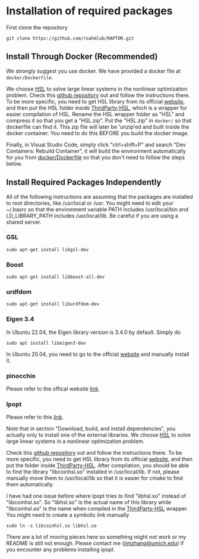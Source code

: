 # Installation of required packages

First clone the repository
```
git clone https://github.com/roahmlab/RAPTOR.git
```

## Install Through Docker (Recommended)
We strongly suggest you use docker.
We have provided a docker file at `docker/Dockerfile`.

We choose [HSL](https://www.hsl.rl.ac.uk/) to solve large linear systems in the nonlinear optimization problem.
Check this [github repository](https://github.com/coin-or-tools/ThirdParty-HSL) out and follow the instructions there.
To be more specific, you need to get HSL library from its official [website](https://www.hsl.rl.ac.uk/), 
and then put the HSL folder inside [ThirdParty-HSL](https://github.com/coin-or-tools/ThirdParty-HSL), which is a wrapper for easier compilation of HSL.
Rename the HSL wrapper folder as "HSL" and compress it so that you get a "HSL.zip".
Put the "HSL.zip" in `docker/` so that dockerfile can find it.
This zip file will later be 'unzip'ed and built inside the docker container.
You need to do this BEFORE you build the docker image.

Finally, in Visual Studio Code, simply click "ctrl+shift+P" and search "Dev Containers: Rebuild Container",
it will build the environment automatically for you from [docker/Dockerfile](../docker/Dockerfile) so that you don't need to follow the steps below.

## Install Required Packages Independently
All of the following instructions are assuming that the packages are installed to root directories,
like /usr/local or /usr.
You might need to edit your ~/.basrc so that the environment variable PATH includes /usr/local/bin and
LD_LIBRARY_PATH includes /usr/local/lib.
Be careful if you are using a shared server.

### GSL
```
sudo apt-get install libgsl-dev
```

### Boost
```
sudo apt-get install libboost-all-dev
```

### urdfdom
```
sudo apt-get install liburdfdom-dev
```

### Eigen 3.4
In Ubuntu 22.04, the Eigen library version is 3.4.0 by default. Simply do
```
sudo apt install libeigen3-dev
```
In Ubuntu 20.04, you need to go to the official [website](https://eigen.tuxfamily.org/index.php?title=3.4) and manually install it.

### pinocchio
Please refer to the offical website [link](https://stack-of-tasks.github.io/pinocchio/download.html).

<!-- ### Qhull (Not used for now)
Please refer to this [link](http://www.qhull.org/download/)
Build from source in the downloaded folder so that the libraries are installed in /usr/local/ -->

### Ipopt
Please refer to this [link](https://coin-or.github.io/Ipopt/INSTALL.html).

Note that in section "Download, build, and install dependencies", you actually only to install one of the external libraries.
We choose [HSL](https://www.hsl.rl.ac.uk/) to solve large linear systems in a nonlinear optimization problem.

Check this [github repository](https://github.com/coin-or-tools/ThirdParty-HSL) out and follow the instructions there.
To be more specific, you need to get HSL library from its official [website](https://www.hsl.rl.ac.uk/), 
and then put the folder inside [ThirdParty-HSL](https://github.com/coin-or-tools/ThirdParty-HSL).
After compilation, you should be able to find the library "libcoinhsl.so" installed in /usr/local/lib.
If not, please manually move them to /usr/local/lib so that it is easier for cmake to find them automatically.

I have had one issue before where ipopt tries to find "libhsl.so" instead of "libcoinhsl.so". 
So "libhsl.so" is the actual name of this library while "libcoinhsl.so" is the name when compiled in the [ThirdParty-HSL](https://github.com/coin-or-tools/ThirdParty-HSL) wrapper.
You might need to create a symbolic link manually 
```
sudo ln -s libcoinhsl.so libhsl.so
```
There are a lot of moving pieces here so something might not work or my README is still not enough.
Please contact me (jimzhang@umich.edu) if you encounter any problems installing ipopt.